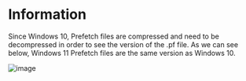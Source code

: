# Information

Since Windows 10, Prefetch files are compressed and need to be decompressed in order to see the version of the .pf file. As we can see below, Windows 11 Prefetch files are the same version as Windows 10.

![image](https://user-images.githubusercontent.com/36825567/152666663-739d5446-085a-4880-a087-a0442e768e92.png)
